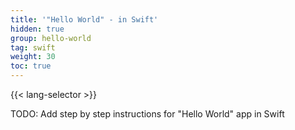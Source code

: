 ```yaml
---
title: '"Hello World" - in Swift'
hidden: true
group: hello-world
tag: swift
weight: 30
toc: true
---
```


{{< lang-selector >}}

TODO:  Add step by step instructions for "Hello World" app in Swift